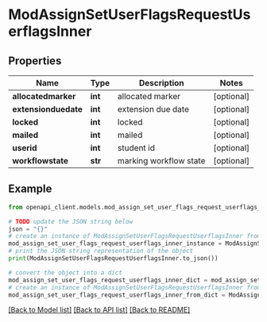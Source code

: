 # ModAssignSetUserFlagsRequestUserflagsInner


## Properties

Name | Type | Description | Notes
------------ | ------------- | ------------- | -------------
**allocatedmarker** | **int** | allocated marker | [optional] 
**extensionduedate** | **int** | extension due date | [optional] 
**locked** | **int** | locked | [optional] 
**mailed** | **int** | mailed | [optional] 
**userid** | **int** | student id | [optional] 
**workflowstate** | **str** | marking workflow state | [optional] 

## Example

```python
from openapi_client.models.mod_assign_set_user_flags_request_userflags_inner import ModAssignSetUserFlagsRequestUserflagsInner

# TODO update the JSON string below
json = "{}"
# create an instance of ModAssignSetUserFlagsRequestUserflagsInner from a JSON string
mod_assign_set_user_flags_request_userflags_inner_instance = ModAssignSetUserFlagsRequestUserflagsInner.from_json(json)
# print the JSON string representation of the object
print(ModAssignSetUserFlagsRequestUserflagsInner.to_json())

# convert the object into a dict
mod_assign_set_user_flags_request_userflags_inner_dict = mod_assign_set_user_flags_request_userflags_inner_instance.to_dict()
# create an instance of ModAssignSetUserFlagsRequestUserflagsInner from a dict
mod_assign_set_user_flags_request_userflags_inner_from_dict = ModAssignSetUserFlagsRequestUserflagsInner.from_dict(mod_assign_set_user_flags_request_userflags_inner_dict)
```
[[Back to Model list]](../README.md#documentation-for-models) [[Back to API list]](../README.md#documentation-for-api-endpoints) [[Back to README]](../README.md)


